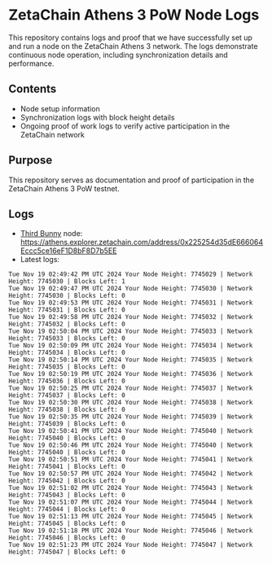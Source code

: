 # ZetaChain Athens 3 PoW Node Logs
This repository contains logs and proof that we have successfully set up and run a node on the ZetaChain Athens 3 network. The logs demonstrate continuous node operation, including synchronization details and performance.

## Contents
- Node setup information
- Synchronization logs with block height details
- Ongoing proof of work logs to verify active participation in the ZetaChain network

## Purpose
This repository serves as documentation and proof of participation in the ZetaChain Athens 3 PoW testnet.

## Logs

- [Third Bunny](https://thirdbunny.xyz/) node: https://athens.explorer.zetachain.com/address/0x225254d35dE666064Eccc5ce16eF1D8bF8D7b5EE
- Latest logs:
```
Tue Nov 19 02:49:42 PM UTC 2024 Your Node Height: 7745029 | Network Height: 7745030 | Blocks Left: 1
Tue Nov 19 02:49:47 PM UTC 2024 Your Node Height: 7745030 | Network Height: 7745030 | Blocks Left: 0
Tue Nov 19 02:49:53 PM UTC 2024 Your Node Height: 7745031 | Network Height: 7745031 | Blocks Left: 0
Tue Nov 19 02:49:58 PM UTC 2024 Your Node Height: 7745032 | Network Height: 7745032 | Blocks Left: 0
Tue Nov 19 02:50:04 PM UTC 2024 Your Node Height: 7745033 | Network Height: 7745033 | Blocks Left: 0
Tue Nov 19 02:50:09 PM UTC 2024 Your Node Height: 7745034 | Network Height: 7745034 | Blocks Left: 0
Tue Nov 19 02:50:14 PM UTC 2024 Your Node Height: 7745035 | Network Height: 7745035 | Blocks Left: 0
Tue Nov 19 02:50:19 PM UTC 2024 Your Node Height: 7745036 | Network Height: 7745036 | Blocks Left: 0
Tue Nov 19 02:50:25 PM UTC 2024 Your Node Height: 7745037 | Network Height: 7745037 | Blocks Left: 0
Tue Nov 19 02:50:30 PM UTC 2024 Your Node Height: 7745038 | Network Height: 7745038 | Blocks Left: 0
Tue Nov 19 02:50:35 PM UTC 2024 Your Node Height: 7745039 | Network Height: 7745039 | Blocks Left: 0
Tue Nov 19 02:50:41 PM UTC 2024 Your Node Height: 7745040 | Network Height: 7745040 | Blocks Left: 0
Tue Nov 19 02:50:46 PM UTC 2024 Your Node Height: 7745040 | Network Height: 7745040 | Blocks Left: 0
Tue Nov 19 02:50:51 PM UTC 2024 Your Node Height: 7745041 | Network Height: 7745041 | Blocks Left: 0
Tue Nov 19 02:50:57 PM UTC 2024 Your Node Height: 7745042 | Network Height: 7745042 | Blocks Left: 0
Tue Nov 19 02:51:02 PM UTC 2024 Your Node Height: 7745043 | Network Height: 7745043 | Blocks Left: 0
Tue Nov 19 02:51:07 PM UTC 2024 Your Node Height: 7745044 | Network Height: 7745044 | Blocks Left: 0
Tue Nov 19 02:51:13 PM UTC 2024 Your Node Height: 7745045 | Network Height: 7745045 | Blocks Left: 0
Tue Nov 19 02:51:18 PM UTC 2024 Your Node Height: 7745046 | Network Height: 7745046 | Blocks Left: 0
Tue Nov 19 02:51:23 PM UTC 2024 Your Node Height: 7745047 | Network Height: 7745047 | Blocks Left: 0
```

